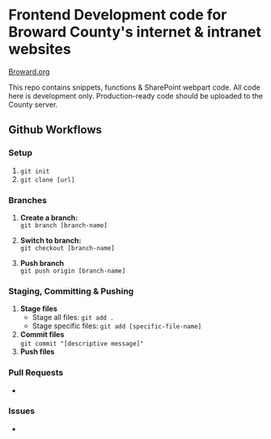 # Frontend Development code for Broward County's internet & intranet websites

[Broward.org](https://broward.org)

This repo contains snippets, functions & SharePoint webpart code. All code here is development only. Production-ready code should be uploaded to the County server.

## Github Workflows
### Setup
1. `git init`
2. `git clone [url]`
### Branches
1. **Create a branch:**   
`git branch [branch-name]`   

2. **Switch to branch:**   
`git checkout [branch-name]`   

3. **Push branch**   
`git push origin [branch-name]`
### Staging, Committing & Pushing
1. **Stage files**   
    - Stage all files: `git add .`   
    - Stage specific files: `git add [specific-file-name]`   
2. **Commit files**   
`git commit "[descriptive message]"`   
3. **Push files**   
### Pull Requests
-
### Issues
-